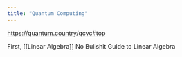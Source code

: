 ```yaml
---
title: "Quantum Computing"
---
```

https://quantum.country/qcvc#top

First, 
[[Linear Algebra]]
No Bullshit Guide to Linear Algebra

